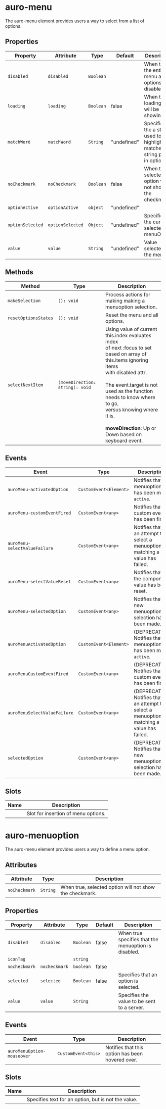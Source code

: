 # auro-menu

The auro-menu element provides users a way to select from a list of options.

## Properties

| Property         | Attribute        | Type      | Default     | Description                                      |
|------------------|------------------|-----------|-------------|--------------------------------------------------|
| `disabled`       | `disabled`       | `Boolean` |             | When true, the entire menu and all options are disabled; |
| `loading`        | `loading`        | `Boolean` | false       | When true, loading slot will be showing          |
| `matchWord`      | `matchWord`      | `String`  | "undefined" | Specifies the a string used to highlight matched string parts in options. |
| `noCheckmark`    | `noCheckmark`    | `Boolean` | false       | When true, selected option will not show the checkmark. |
| `optionActive`   | `optionActive`   | `object`  | "undefined" |                                                  |
| `optionSelected` | `optionSelected` | `Object`  | "undefined" | Specifies the current selected menuOption.       |
| `value`          | `value`          | `String`  | "undefined" | Value selected for the menu.                     |

## Methods

| Method               | Type                            | Description                                      |
|----------------------|---------------------------------|--------------------------------------------------|
| `makeSelection`      | `(): void`                      | Process actions for making making a menuoption selection. |
| `resetOptionsStates` | `(): void`                      | Reset the menu and all options.                  |
| `selectNextItem`     | `(moveDirection: string): void` | Using value of current this.index evaluates index<br />of next :focus to set based on array of this.items ignoring items<br />with disabled attr.<br /><br />The event.target is not used as the function needs to know where to go,<br />versus knowing where it is.<br /><br />**moveDirection**: Up or Down based on keyboard event. |

## Events

| Event                         | Type                   | Description                                      |
|-------------------------------|------------------------|--------------------------------------------------|
| `auroMenu-activatedOption`    | `CustomEvent<Element>` | Notifies that a menuoption has been made `active`. |
| `auroMenu-customEventFired`   | `CustomEvent<any>`     | Notifies that a custom event has been fired.     |
| `auroMenu-selectValueFailure` | `CustomEvent<any>`     | Notifies that a an attempt to select a menuoption by matching a value has failed. |
| `auroMenu-selectValueReset`   | `CustomEvent<any>`     | Notifies that the component value has been reset. |
| `auroMenu-selectedOption`     | `CustomEvent<any>`     | Notifies that a new menuoption selection has been made. |
| `auroMenuActivatedOption`     | `CustomEvent<Element>` | (DEPRECATED) Notifies that a menuoption has been made `active`. |
| `auroMenuCustomEventFired`    | `CustomEvent<any>`     | (DEPRECATED) Notifies that a custom event has been fired. |
| `auroMenuSelectValueFailure`  | `CustomEvent<any>`     | (DEPRECATED) Notifies that a an attempt to select a menuoption by matching a value has failed. |
| `selectedOption`              | `CustomEvent<any>`     | (DEPRECATED) Notifies that a new menuoption selection has been made. |

## Slots

| Name | Description                         |
|------|-------------------------------------|
|      | Slot for insertion of menu options. |


# auro-menuoption

The auro-menu element provides users a way to define a menu option.

## Attributes

| Attribute     | Type     | Description                                      |
|---------------|----------|--------------------------------------------------|
| `noCheckmark` | `String` | When true, selected option will not show the checkmark. |

## Properties

| Property      | Attribute     | Type      | Default | Description                                      |
|---------------|---------------|-----------|---------|--------------------------------------------------|
| `disabled`    | `disabled`    | `Boolean` | false   | When true specifies that the menuoption is disabled. |
| `iconTag`     |               | `string`  |         |                                                  |
| `nocheckmark` | `nocheckmark` | `boolean` | false   |                                                  |
| `selected`    | `selected`    | `Boolean` | false   | Specifies that an option is selected.            |
| `value`       | `value`       | `String`  |         | Specifies the value to be sent to a server.      |

## Events

| Event                      | Type                | Description                                      |
|----------------------------|---------------------|--------------------------------------------------|
| `auroMenuOption-mouseover` | `CustomEvent<this>` | Notifies that this option has been hovered over. |

## Slots

| Name | Description                                      |
|------|--------------------------------------------------|
|      | Specifies text for an option, but is not the value. |
